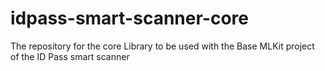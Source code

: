 # idpass-smart-scanner-core
The repository for the core Library to be used with the Base MLKit project of the ID Pass smart scanner 

